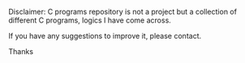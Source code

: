 Disclaimer:
C programs repository is not a project but a collection of different C programs, logics I have come across.

If you have any suggestions to improve it, please contact.

Thanks
